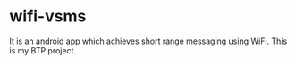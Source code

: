wifi-vsms
=========

It is an android app which achieves short range messaging using WiFi. This is my BTP project.
